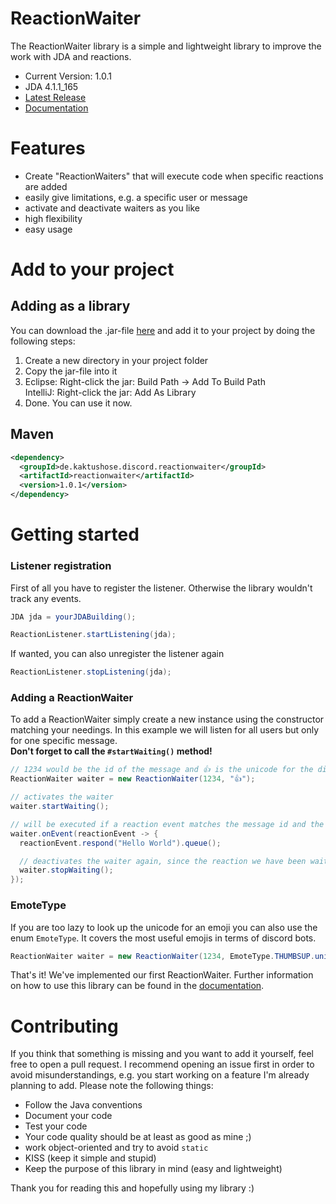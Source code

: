 # ReactionWaiter

The ReactionWaiter library is a simple and lightweight library to improve the work with JDA and reactions.

- Current Version: 1.0.1 <br>
- JDA 4.1.1_165
- [Latest Release](https://github.com/Kaktushose/reactionwaiter/releases/tag/v.1.0.1) <br>
- [Documentation](https://kaktushose.github.io/reactionwaiter/)


# Features
- Create "ReactionWaiters" that will execute code when specific reactions are added
- easily give limitations, e.g. a specific user or message
- activate and deactivate waiters as you like
- high flexibility
- easy usage

# Add to your project

## Adding as a library
You can download the .jar-file [here](https://github.com/Kaktushose/reactionwaiter/releases/tag/v.1.0.1) and add it to your project by doing the following steps:

1. Create a new directory in your project folder
2. Copy the jar-file into it
3. Eclipse: Right-click the jar: Build Path -> Add To Build Path <br>
IntelliJ: Right-click the jar: Add As Library
4. Done. You can use it now.

## Maven
```xml
<dependency>
  <groupId>de.kaktushose.discord.reactionwaiter</groupId>
  <artifactId>reactionwaiter</artifactId>
  <version>1.0.1</version>
</dependency>
```

# Getting started

### Listener registration

First of all you have to register the listener. Otherwise the library wouldn't track any events.

```java
JDA jda = yourJDABuilding();

ReactionListener.startListening(jda);
```

If wanted, you can also unregister the listener again
```java
ReactionListener.stopListening(jda);
```

### Adding a ReactionWaiter

To add a ReactionWaiter simply create a new instance using the constructor matching your needings. In this example we will listen for all users but only for one specific message. <br>
**Don't forget to call the `#startWaiting()` method!**

```java
// 1234 would be the id of the message and 👍 is the unicode for the discord Thumbs Up emoji
ReactionWaiter waiter = new ReactionWaiter(1234, "👍");

// activates the waiter
waiter.startWaiting();

// will be executed if a reaction event matches the message id and the given emoji
waiter.onEvent(reactionEvent -> {
  reactionEvent.respond("Hello World").queue();

  // deactivates the waiter again, since the reaction we have been waiting for was added
  waiter.stopWaiting();
});
```

### EmoteType

If you are too lazy to look up the unicode for an emoji you can also use the enum `EmoteType`. It covers the most useful emojis in terms of discord bots.

```java
ReactionWaiter waiter = new ReactionWaiter(1234, EmoteType.THUMBSUP.unicode);
```

That's it! We've implemented our first ReactionWaiter. Further information on how to use this library can be found in the [documentation]().

# Contributing

If you think that something is missing and you want to add it yourself, feel free to open a pull request. I recommend opening an issue first in order to avoid misunderstandings, e.g. you start working on a feature I'm already planning to add.
Please note the following things:
- Follow the Java conventions
- Document your code
- Test your code
- Your code quality should be at least as good as mine ;)
- work object-oriented and try to avoid `static`
- KISS (keep it simple and stupid)
- Keep the purpose  of this library in mind (easy and lightweight)

Thank you for reading this and hopefully using my library :)
